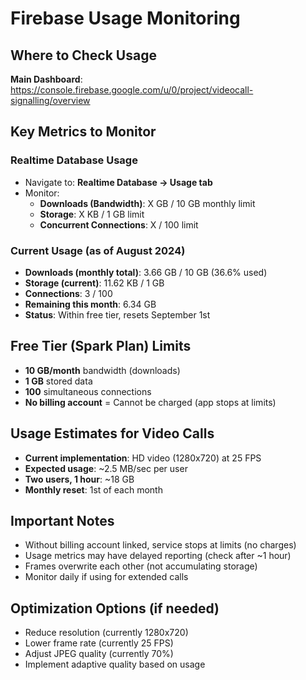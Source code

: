 # Firebase Usage Monitoring

## Where to Check Usage
**Main Dashboard**: https://console.firebase.google.com/u/0/project/videocall-signalling/overview

## Key Metrics to Monitor

### Realtime Database Usage
- Navigate to: **Realtime Database → Usage tab**
- Monitor:
  - **Downloads (Bandwidth)**: X GB / 10 GB monthly limit
  - **Storage**: X KB / 1 GB limit  
  - **Concurrent Connections**: X / 100 limit

### Current Usage (as of August 2024)
- **Downloads (monthly total)**: 3.66 GB / 10 GB (36.6% used)
- **Storage (current)**: 11.62 KB / 1 GB
- **Connections**: 3 / 100
- **Remaining this month**: 6.34 GB
- **Status**: Within free tier, resets September 1st

## Free Tier (Spark Plan) Limits
- **10 GB/month** bandwidth (downloads)
- **1 GB** stored data
- **100** simultaneous connections
- **No billing account** = Cannot be charged (app stops at limits)

## Usage Estimates for Video Calls
- **Current implementation**: HD video (1280x720) at 25 FPS
- **Expected usage**: ~2.5 MB/sec per user
- **Two users, 1 hour**: ~18 GB
- **Monthly reset**: 1st of each month

## Important Notes
- Without billing account linked, service stops at limits (no charges)
- Usage metrics may have delayed reporting (check after ~1 hour)
- Frames overwrite each other (not accumulating storage)
- Monitor daily if using for extended calls

## Optimization Options (if needed)
- Reduce resolution (currently 1280x720)
- Lower frame rate (currently 25 FPS)
- Adjust JPEG quality (currently 70%)
- Implement adaptive quality based on usage